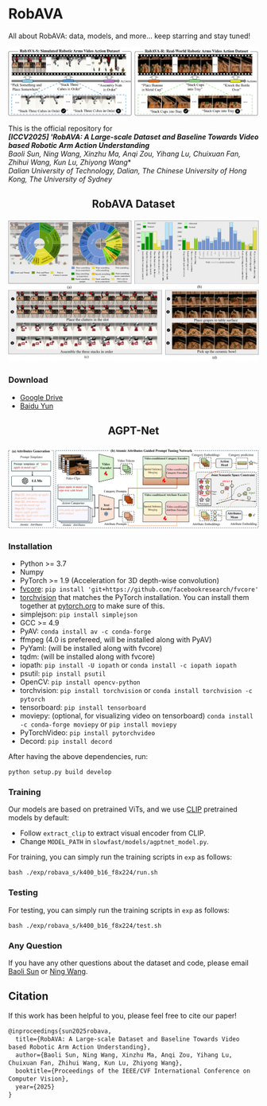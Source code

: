 # RobAVA
All about RobAVA: data, models, and more... keep starring and stay tuned!

![](data1.png)

This is the official repository for <br/>***[ICCV2025] 'RobAVA: A Large-scale Dataset and Baseline Towards Video based Robotic Arm Action Understanding***
<br/>**Baoli Sun, Ning Wang, Xinzhu Ma, Anqi Zou, Yihang Lu, Chuixuan Fan, Zhihui Wang*, Kun Lu, Zhiyong Wang**
<br/>*Dalian University of Technology, Dalian, The Chinese University of Hong Kong, The University of Sydney*


<h2> <p align="center"> RobAVA Dataset </p> </h2>  

![](data.png)

### Download

- [Google Drive](https://drive.google.com/xxx)
- [Baidu Yun](https://pan.baidu.com/xxx)



<h2> <p align="center"> AGPT-Net </p> </h2> 

![](net.png)
### Installation

- Python >= 3.7
- Numpy
- PyTorch >= 1.9 (Acceleration for 3D depth-wise convolution)
- [fvcore](https://github.com/facebookresearch/fvcore/): `pip install 'git+https://github.com/facebookresearch/fvcore'`
- [torchvision](https://github.com/pytorch/vision/) that matches the PyTorch installation.
  You can install them together at [pytorch.org](https://pytorch.org) to make sure of this.
- simplejson: `pip install simplejson`
- GCC >= 4.9
- PyAV: `conda install av -c conda-forge`
- ffmpeg (4.0 is prefereed, will be installed along with PyAV)
- PyYaml: (will be installed along with fvcore)
- tqdm: (will be installed along with fvcore)
- iopath: `pip install -U iopath` or `conda install -c iopath iopath`
- psutil: `pip install psutil`
- OpenCV: `pip install opencv-python`
- torchvision: `pip install torchvision` or `conda install torchvision -c pytorch`
- tensorboard: `pip install tensorboard`
- moviepy: (optional, for visualizing video on tensorboard) `conda install -c conda-forge moviepy` or `pip install moviepy`
- PyTorchVideo: `pip install pytorchvideo`
- Decord: `pip install decord`

After having the above dependencies, run:
```
python setup.py build develop
```


### Training

Our models are based on pretrained ViTs, and we use [CLIP](https://github.com/openai/CLIP) pretrained models by default:
- Follow `extract_clip` to extract visual encoder from CLIP.
- Change `MODEL_PATH` in `slowfast/models/agptnet_model.py`.

For training, you can simply run the training scripts in `exp` as follows:
```shell
bash ./exp/robava_s/k400_b16_f8x224/run.sh
```


### Testing
For testing, you can simply run the training scripts in `exp` as follows:

```shell
bash ./exp/robava_s/k400_b16_f8x224/test.sh
```


### Any Question

If you have any other questions about the dataset and code, please email [Baoli Sun](baoli@mail.dlut.edu.cn) or [Ning Wang](nwang@dlut.edu.cn).


## Citation

If this work has been helpful to you, please feel free to cite our paper!

```
@inproceedings{sun2025robava,
  title={RobAVA: A Large-scale Dataset and Baseline Towards Video based Robotic Arm Action Understanding},
  author={Baoli Sun, Ning Wang, Xinzhu Ma, Anqi Zou, Yihang Lu, Chuixuan Fan, Zhihui Wang, Kun Lu, Zhiyong Wang},
  booktitle={Proceedings of the IEEE/CVF International Conference on Computer Vision},
  year={2025}
}
```
